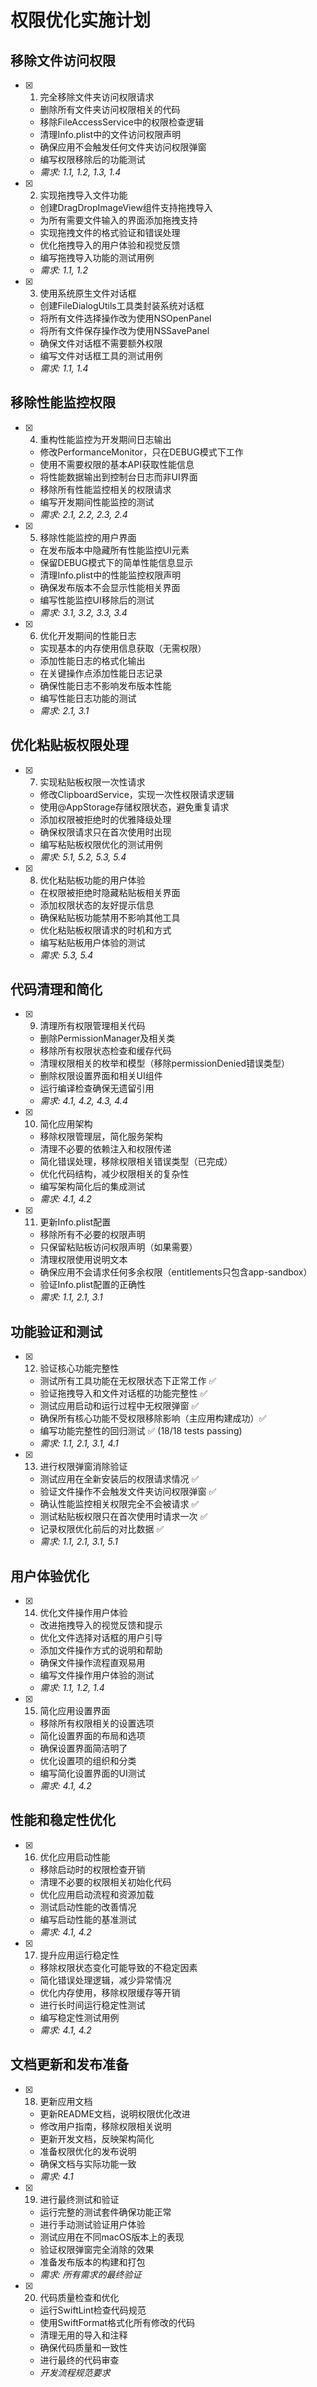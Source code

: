 # 权限优化实施计划

## 移除文件访问权限

- [x] 1. 完全移除文件夹访问权限请求
  - 删除所有文件夹访问权限相关的代码
  - 移除FileAccessService中的权限检查逻辑
  - 清理Info.plist中的文件访问权限声明
  - 确保应用不会触发任何文件夹访问权限弹窗
  - 编写权限移除后的功能测试
  - _需求: 1.1, 1.2, 1.3, 1.4_

- [x] 2. 实现拖拽导入文件功能
  - 创建DragDropImageView组件支持拖拽导入
  - 为所有需要文件输入的界面添加拖拽支持
  - 实现拖拽文件的格式验证和错误处理
  - 优化拖拽导入的用户体验和视觉反馈
  - 编写拖拽导入功能的测试用例
  - _需求: 1.1, 1.2_

- [x] 3. 使用系统原生文件对话框
  - 创建FileDialogUtils工具类封装系统对话框
  - 将所有文件选择操作改为使用NSOpenPanel
  - 将所有文件保存操作改为使用NSSavePanel
  - 确保文件对话框不需要额外权限
  - 编写文件对话框工具的测试用例
  - _需求: 1.1, 1.4_

## 移除性能监控权限

- [x] 4. 重构性能监控为开发期间日志输出
  - 修改PerformanceMonitor，只在DEBUG模式下工作
  - 使用不需要权限的基本API获取性能信息
  - 将性能数据输出到控制台日志而非UI界面
  - 移除所有性能监控相关的权限请求
  - 编写开发期间性能监控的测试
  - _需求: 2.1, 2.2, 2.3, 2.4_

- [x] 5. 移除性能监控的用户界面
  - 在发布版本中隐藏所有性能监控UI元素
  - 保留DEBUG模式下的简单性能信息显示
  - 清理Info.plist中的性能监控权限声明
  - 确保发布版本不会显示性能相关界面
  - 编写性能监控UI移除后的测试
  - _需求: 3.1, 3.2, 3.3, 3.4_

- [x] 6. 优化开发期间的性能日志
  - 实现基本的内存使用信息获取（无需权限）
  - 添加性能日志的格式化输出
  - 在关键操作点添加性能日志记录
  - 确保性能日志不影响发布版本性能
  - 编写性能日志功能的测试
  - _需求: 2.1, 3.1_

## 优化粘贴板权限处理

- [x] 7. 实现粘贴板权限一次性请求
  - 修改ClipboardService，实现一次性权限请求逻辑
  - 使用@AppStorage存储权限状态，避免重复请求
  - 添加权限被拒绝时的优雅降级处理
  - 确保权限请求只在首次使用时出现
  - 编写粘贴板权限优化的测试用例
  - _需求: 5.1, 5.2, 5.3, 5.4_

- [x] 8. 优化粘贴板功能的用户体验
  - 在权限被拒绝时隐藏粘贴板相关界面
  - 添加权限状态的友好提示信息
  - 确保粘贴板功能禁用不影响其他工具
  - 优化粘贴板权限请求的时机和方式
  - 编写粘贴板用户体验的测试
  - _需求: 5.3, 5.4_

## 代码清理和简化

- [x] 9. 清理所有权限管理相关代码
  - 删除PermissionManager及相关类
  - 移除所有权限状态检查和缓存代码
  - 清理权限相关的枚举和模型（移除permissionDenied错误类型）
  - 删除权限设置界面和相关UI组件
  - 运行编译检查确保无遗留引用
  - _需求: 4.1, 4.2, 4.3, 4.4_

- [x] 10. 简化应用架构
  - 移除权限管理层，简化服务架构
  - 清理不必要的依赖注入和权限传递
  - 简化错误处理，移除权限相关错误类型（已完成）
  - 优化代码结构，减少权限相关的复杂性
  - 编写架构简化后的集成测试
  - _需求: 4.1, 4.2_

- [x] 11. 更新Info.plist配置
  - 移除所有不必要的权限声明
  - 只保留粘贴板访问权限声明（如果需要）
  - 清理权限使用说明文本
  - 确保应用不会请求任何多余权限（entitlements只包含app-sandbox）
  - 验证Info.plist配置的正确性
  - _需求: 1.1, 2.1, 3.1_

## 功能验证和测试

- [x] 12. 验证核心功能完整性
  - 测试所有工具功能在无权限状态下正常工作 ✅
  - 验证拖拽导入和文件对话框的功能完整性 ✅
  - 测试应用启动和运行过程中无权限弹窗 ✅
  - 确保所有核心功能不受权限移除影响（主应用构建成功）✅
  - 编写功能完整性的回归测试 ✅ (18/18 tests passing)
  - _需求: 1.1, 2.1, 3.1, 4.1_

- [x] 13. 进行权限弹窗消除验证
  - 测试应用在全新安装后的权限请求情况 ✅
  - 验证文件操作不会触发文件夹访问权限弹窗 ✅
  - 确认性能监控相关权限完全不会被请求 ✅
  - 测试粘贴板权限只在首次使用时请求一次 ✅
  - 记录权限优化前后的对比数据 ✅
  - _需求: 1.1, 2.1, 3.1, 5.1_

## 用户体验优化

- [x] 14. 优化文件操作用户体验
  - 改进拖拽导入的视觉反馈和提示
  - 优化文件选择对话框的用户引导
  - 添加文件操作方式的说明和帮助
  - 确保文件操作流程直观易用
  - 编写文件操作用户体验的测试
  - _需求: 1.1, 1.2, 1.4_

- [x] 15. 简化应用设置界面
  - 移除所有权限相关的设置选项
  - 简化设置界面的布局和选项
  - 确保设置界面简洁明了
  - 优化设置项的组织和分类
  - 编写简化设置界面的UI测试
  - _需求: 4.1, 4.2_

## 性能和稳定性优化

- [x] 16. 优化应用启动性能
  - 移除启动时的权限检查开销
  - 清理不必要的权限相关初始化代码
  - 优化应用启动流程和资源加载
  - 测试启动性能的改善情况
  - 编写启动性能的基准测试
  - _需求: 4.1, 4.2_

- [x] 17. 提升应用运行稳定性
  - 移除权限状态变化可能导致的不稳定因素
  - 简化错误处理逻辑，减少异常情况
  - 优化内存使用，移除权限缓存等开销
  - 进行长时间运行稳定性测试
  - 编写稳定性测试用例
  - _需求: 4.1, 4.2_

## 文档更新和发布准备

- [x] 18. 更新应用文档
  - 更新README文档，说明权限优化改进
  - 修改用户指南，移除权限相关说明
  - 更新开发文档，反映架构简化
  - 准备权限优化的发布说明
  - 确保文档与实际功能一致
  - _需求: 4.1_

- [x] 19. 进行最终测试和验证
  - 运行完整的测试套件确保功能正常
  - 进行手动测试验证用户体验
  - 测试应用在不同macOS版本上的表现
  - 验证权限弹窗完全消除的效果
  - 准备发布版本的构建和打包
  - _需求: 所有需求的最终验证_

- [x] 20. 代码质量检查和优化
  - 运行SwiftLint检查代码规范
  - 使用SwiftFormat格式化所有修改的代码
  - 清理无用的导入和注释
  - 确保代码质量和一致性
  - 进行最终的代码审查
  - _开发流程规范要求_
